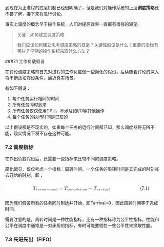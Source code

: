 到现在为止进程的底层机制已经很明确了，但是我们对操作系统的上层**调度策略**还不甚了解，接下来将进行讨论。

事实上调度的概念早于操作系统，人们对提高效率一直都有很强的渴望。

>关键：如何建立调度策略
>
>我们应该如何建立思考调度策略的框架？关键性假设是什么？重要的指标有哪些？早期的操作系统采取什么方法？

###7.1 工作负载假设

在讨论调度策略前首先对进程的工作负载做一些简化的假设，后续随着讨论的深入将不断放松假设条件，逼近真实场景。

有如下假设：

1. 每个任务运行相同的时间
2. 所有任务同时到来
3. 所有任务仅仅使用CPU，不涉及如I/O等其他操作
4. 每个任务的执行时间是已知的

以上假设都是不现实的，如果每个任务的运行时间都已知，那么调度器将无所不能，现实情况下将不存在这种可能。

### 7.2 调度指标

在作出负载假设后，还需要一些指标来比较不同的调度策略。

简化起见，仅仅考虑一个指标：周转时间。一个任务的周转时间是其完成的时刻减去开始的时刻，即：

![image-20200106214327397](assets/image-20200106214327397.png)

因为我们假设所有的任务同时到达并开始，即Tarrival=0，因此周转时间等于完成时间。

需要注意的是，周转时间是一种性能指标，还有一种指标称为公平性指标，性能和公平在调度中通常是一对矛盾的指标，有时可能要牺牲一些公平性来换取性能。

### 7.3 先进先出（FIFO）

